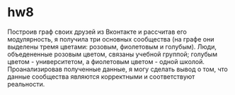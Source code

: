 # hw8
Построив граф  своих друзей из Вконтакте и рассчитав его модулярность, я получила три основных сообщества (на графе они выделены тремя цветами: розовым, фиолетовым и голубым). Люди, объедененные розовым цветом, связаны учебной группой; голубым цветом - университетом, а фиолетовым цветом - одной школой. Проанализировав полученные данные, я могу сделать вывод о том, что данные сообщества являются корректными и соответствуют реальности. 
